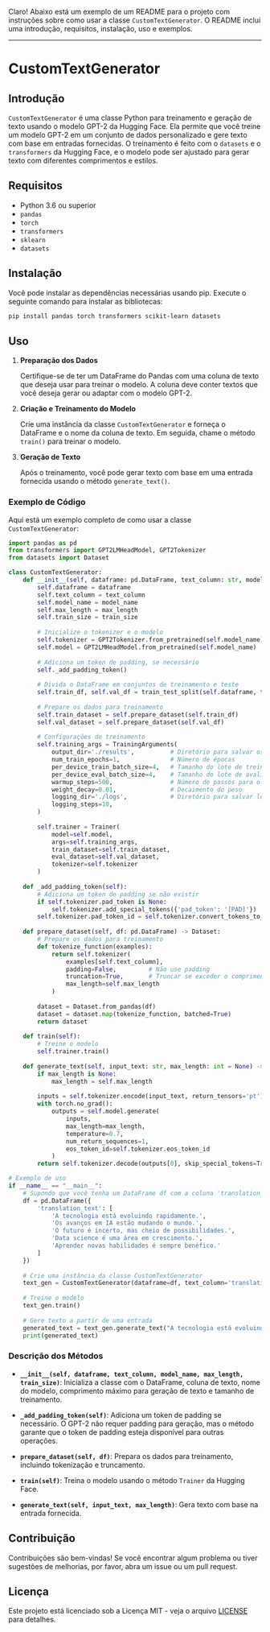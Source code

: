 Claro! Abaixo está um exemplo de um README para o projeto com instruções sobre como usar a classe `CustomTextGenerator`. O README inclui uma introdução, requisitos, instalação, uso e exemplos.

---

# CustomTextGenerator

## Introdução

`CustomTextGenerator` é uma classe Python para treinamento e geração de texto usando o modelo GPT-2 da Hugging Face. Ela permite que você treine um modelo GPT-2 em um conjunto de dados personalizado e gere texto com base em entradas fornecidas. O treinamento é feito com o `datasets` e o `transformers` da Hugging Face, e o modelo pode ser ajustado para gerar texto com diferentes comprimentos e estilos.

## Requisitos

- Python 3.6 ou superior
- `pandas`
- `torch`
- `transformers`
- `sklearn`
- `datasets`

## Instalação

Você pode instalar as dependências necessárias usando pip. Execute o seguinte comando para instalar as bibliotecas:

```bash
pip install pandas torch transformers scikit-learn datasets
```

## Uso

1. **Preparação dos Dados**

   Certifique-se de ter um DataFrame do Pandas com uma coluna de texto que deseja usar para treinar o modelo. A coluna deve conter textos que você deseja gerar ou adaptar com o modelo GPT-2.

2. **Criação e Treinamento do Modelo**

   Crie uma instância da classe `CustomTextGenerator` e forneça o DataFrame e o nome da coluna de texto. Em seguida, chame o método `train()` para treinar o modelo.

3. **Geração de Texto**

   Após o treinamento, você pode gerar texto com base em uma entrada fornecida usando o método `generate_text()`.

### Exemplo de Código

Aqui está um exemplo completo de como usar a classe `CustomTextGenerator`:

```python
import pandas as pd
from transformers import GPT2LMHeadModel, GPT2Tokenizer
from datasets import Dataset

class CustomTextGenerator:
    def __init__(self, dataframe: pd.DataFrame, text_column: str, model_name='gpt2', max_length=50, train_size=0.8):
        self.dataframe = dataframe
        self.text_column = text_column
        self.model_name = model_name
        self.max_length = max_length
        self.train_size = train_size
        
        # Inicialize o tokenizer e o modelo
        self.tokenizer = GPT2Tokenizer.from_pretrained(self.model_name)
        self.model = GPT2LMHeadModel.from_pretrained(self.model_name)
        
        # Adiciona um token de padding, se necessário
        self._add_padding_token()
        
        # Divida o DataFrame em conjuntos de treinamento e teste
        self.train_df, self.val_df = train_test_split(self.dataframe, train_size=self.train_size, shuffle=True)
        
        # Prepare os dados para treinamento
        self.train_dataset = self.prepare_dataset(self.train_df)
        self.val_dataset = self.prepare_dataset(self.val_df)
        
        # Configurações de treinamento
        self.training_args = TrainingArguments(
            output_dir='./results',          # Diretório para salvar os resultados
            num_train_epochs=1,              # Número de épocas
            per_device_train_batch_size=4,   # Tamanho do lote de treinamento
            per_device_eval_batch_size=4,    # Tamanho do lote de avaliação
            warmup_steps=500,                # Número de passos para o aquecimento
            weight_decay=0.01,               # Decaimento do peso
            logging_dir='./logs',            # Diretório para salvar logs
            logging_steps=10,
        )
        
        self.trainer = Trainer(
            model=self.model,
            args=self.training_args,
            train_dataset=self.train_dataset,
            eval_dataset=self.val_dataset,
            tokenizer=self.tokenizer
        )
    
    def _add_padding_token(self):
        # Adiciona um token de padding se não existir
        if self.tokenizer.pad_token is None:
            self.tokenizer.add_special_tokens({'pad_token': '[PAD]'})
        self.tokenizer.pad_token_id = self.tokenizer.convert_tokens_to_ids(self.tokenizer.pad_token)
    
    def prepare_dataset(self, df: pd.DataFrame) -> Dataset:
        # Prepare os dados para treinamento
        def tokenize_function(examples):
            return self.tokenizer(
                examples[self.text_column], 
                padding=False,         # Não use padding
                truncation=True,       # Truncar se exceder o comprimento máximo
                max_length=self.max_length
            )
        
        dataset = Dataset.from_pandas(df)
        dataset = dataset.map(tokenize_function, batched=True)
        return dataset
    
    def train(self):
        # Treine o modelo
        self.trainer.train()
    
    def generate_text(self, input_text: str, max_length: int = None) -> str:
        if max_length is None:
            max_length = self.max_length
        
        inputs = self.tokenizer.encode(input_text, return_tensors='pt')
        with torch.no_grad():
            outputs = self.model.generate(
                inputs,
                max_length=max_length,
                temperature=0.7,
                num_return_sequences=1,
                eos_token_id=self.tokenizer.eos_token_id
            )
        return self.tokenizer.decode(outputs[0], skip_special_tokens=True)

# Exemplo de uso
if __name__ == "__main__":
    # Supondo que você tenha um DataFrame df com a coluna 'translation_text'
    df = pd.DataFrame({
        'translation_text': [
            'A tecnologia está evoluindo rapidamente.',
            'Os avanços em IA estão mudando o mundo.',
            'O futuro é incerto, mas cheio de possibilidades.',
            'Data science é uma área em crescimento.',
            'Aprender novas habilidades é sempre benéfico.'
        ]
    })
    
    # Crie uma instância da classe CustomTextGenerator
    text_gen = CustomTextGenerator(dataframe=df, text_column='translation_text', model_name='gpt2', max_length=100)
    
    # Treine o modelo
    text_gen.train()
    
    # Gere texto a partir de uma entrada
    generated_text = text_gen.generate_text("A tecnologia está evoluindo")
    print(generated_text)
```

### Descrição dos Métodos

- **`__init__(self, dataframe, text_column, model_name, max_length, train_size)`**: Inicializa a classe com o DataFrame, coluna de texto, nome do modelo, comprimento máximo para geração de texto e tamanho de treinamento.

- **`_add_padding_token(self)`**: Adiciona um token de padding se necessário. O GPT-2 não requer padding para geração, mas o método garante que o token de padding esteja disponível para outras operações.

- **`prepare_dataset(self, df)`**: Prepara os dados para treinamento, incluindo tokenização e truncamento.

- **`train(self)`**: Treina o modelo usando o método `Trainer` da Hugging Face.

- **`generate_text(self, input_text, max_length)`**: Gera texto com base na entrada fornecida.

## Contribuição

Contribuições são bem-vindas! Se você encontrar algum problema ou tiver sugestões de melhorias, por favor, abra um issue ou um pull request.

## Licença

Este projeto está licenciado sob a Licença MIT - veja o arquivo [LICENSE](LICENSE) para detalhes.
